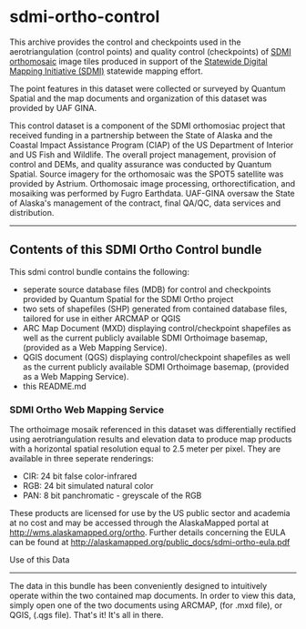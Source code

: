 # sdmi-ortho-control

This archive provides the control and checkpoints used in the aerotriangulation (control points) and quality control (checkpoints) of [SDMI orthomosaic](http://alaskamapped.org/ortho) image tiles produced in support of the [Statewide Digital Mapping Initiative (SDMI)](http://alaskamapped.org/sdmi) statewide mapping effort.

The point features in this dataset were collected or surveyed by Quantum Spatial and the map documents and organization of this dataset was provided by UAF GINA.

This control dataset is a component of the SDMI orthomosiac project that received funding in a partnership between the State of Alaska and the Coastal Impact Assistance Program (CIAP) of the US Department of Interior and US Fish and Wildlife. The overall project management, provision of control and DEMs, and quality assurance was conducted by Quantum Spatial. Source imagery for the orthomosaic was the SPOT5 satellite was provided by Astrium. Orthomosaic image processing, orthorectification, and mosaiking was performed by Fugro Earthdata. UAF-GINA oversaw the State of Alaska's management of the contract, final QA/QC, data services and distribution. 

-----------------------
  
## Contents of this SDMI Ortho Control bundle

This sdmi control bundle contains the following:
  * seperate source database files (MDB) for control and checkpoints provided by Quantum Spatial for the SDMI Ortho project
  * two sets of shapefiles (SHP) generated from contained database files, tailored for use in either ARCMAP or QGIS
  * ARC Map Document (MXD) displaying control/checkpoint shapefiles as well as the current publicly available SDMI Orthoimage basemap, (provided as a Web Mapping Service).
  * QGIS document (QGS) displaying control/checkpoint shapefiles as well as the current publicly available SDMI Orthoimage basemap, (provided as a Web Mapping Service).
  * this README.md
  
### SDMI Ortho Web Mapping Service

The orthoimage mosaik referenced in this dataset was differentially rectified using aerotriangulation results and elevation data to produce map products with a horizontal spatial resolution equal to 2.5 meter per pixel. They are available in three seperate renderings:
  * CIR: 24 bit false color-infrared
  * RGB: 24 bit simulated natural color
  * PAN: 8 bit panchromatic - greyscale of the RGB
  
These products are licensed for use by the US public sector and academia at no cost and may be accessed through the AlaskaMapped portal at http://wms.alaskamapped.org/ortho. 
Further details concerning the EULA can be found at http://alaskamapped.org/public_docs/sdmi-ortho-eula.pdf

Use of this Data

----------------

The data in this bundle has been conveniently designed to intuitively operate within the two contained map documents.
In order to view this data, simply open one of the two documents using ARCMAP, (for .mxd file), or QGIS, (.qgs file).
That's it! It's all in there. 


  

  



